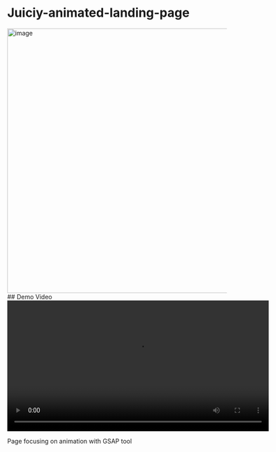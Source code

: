 # Juiciy-animated-landing-page
<img width="1353" height="607" alt="image" src="https://github.com/user-attachments/assets/05e4cf30-2e34-47f6-bf30-06cccb9833c8" />
## Demo Video
<video src="img/Loom _ Free Screen & Video Recording Software _ Loom - 1 October 2025.mp4" controls width="600"></video>

Page focusing on animation with GSAP tool 
